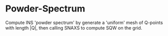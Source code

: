 # Powder-Spectrum
Compute INS 'powder spectrum' by generate a 'uniform' mesh of Q-points with length |Q|, then calling SNAXS to compute SQW on the grid.
